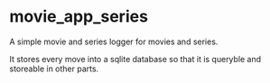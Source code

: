# movie_app_series

A simple movie and series logger for movies and series.

It stores every move into a sqlite database so that it is queryble and storeable in other
parts.
